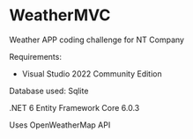 # WeatherMVC
Weather APP coding challenge for NT Company

Requirements:
  - Visual Studio 2022 Community Edition

Database used: Sqlite

.NET 6
Entity Framework Core 6.0.3

Uses OpenWeatherMap API
